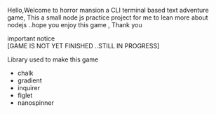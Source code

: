 Hello,Welcome to horror mansion a CLI terminal based text adventure game, This a small node js practice  project for me to lean more about nodejs ..hope you enjoy this game , Thank you

important notice 
<br>
[GAME IS NOT YET FINISHED ..STILL IN PROGRESS]

Library used to make this game
<ul>
<li>chalk</li>
<li>gradient</li>
<li>inquirer</li>
<li>figlet</li>
<li>nanospinner</li>
</ul> 